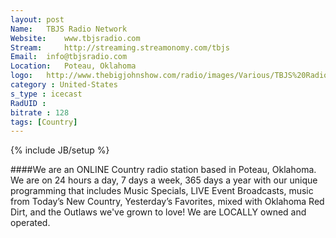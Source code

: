 ```yaml
---
layout: post
Name: 	TBJS Radio Network
Website: 	www.tbjsradio.com
Stream: 	http://streaming.streamonomy.com/tbjs
Email: 	info@tbjsradio.com
Location: 	Poteau, Oklahoma
logo: 	http://www.thebigjohnshow.com/radio/images/Various/TBJS%20Radio%20Player%20Pic.jpg
category : United-States
s_type : icecast
RadUID :
bitrate : 128
tags: [Country]
---
```

{% include JB/setup %}

####We are an ONLINE Country radio station based in Poteau, Oklahoma. We are on 24 hours a day, 7 days a week, 365 days a year with our unique programming that includes Music Specials, LIVE Event Broadcasts, music from Today’s New Country, Yesterday’s Favorites, mixed with Oklahoma Red Dirt, and the Outlaws we've grown to love! We are LOCALLY owned and operated. 